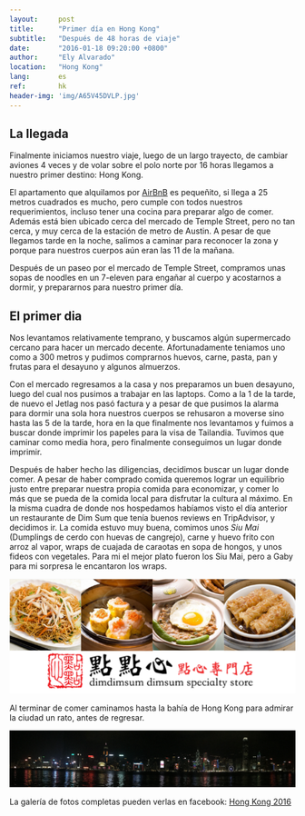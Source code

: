 ```yaml
---
layout:     post
title:      "Primer día en Hong Kong"
subtitle:   "Después de 48 horas de viaje"
date:       "2016-01-18 09:20:00 +0800"
author:     "Ely Alvarado"
location:   "Hong Kong"
lang:       es
ref:        hk
header-img: 'img/A65V45DVLP.jpg'
---
```

## La llegada

Finalmente iniciamos nuestro viaje, luego de un largo trayecto, de cambiar aviones 4 veces y de volar sobre el polo norte por 16 horas llegamos a nuestro primer destino: Hong Kong. 

El apartamento que alquilamos por <a href="www.airbnb.com/c/ealvarado?s=8" target="_blank">AirBnB</a> es pequeñito, si llega a 25 metros cuadrados es mucho, pero cumple con todos nuestros requerimientos, incluso tener una cocina para preparar algo de comer. Además está bien ubicado cerca del mercado de Temple Street, pero no tan cerca, y muy cerca de la estación de metro de Austin. A pesar de que llegamos tarde en la noche, salimos a caminar para reconocer la zona y porque para nuestros cuerpos aún eran las 11 de la mañana.

Después de un paseo por el mercado de Temple Street, compramos unas sopas de noodles en un 7-eleven para engañar al cuerpo y acostarnos a dormir, y prepararnos para nuestro primer día.

## El primer dia
Nos levantamos relativamente temprano, y buscamos algún supermercado cercano para hacer un mercado decente. Afortunadamente teniamos uno como a 300 metros y pudimos comprarnos huevos, carne, pasta, pan y frutas para el desayuno y algunos almuerzos. 

Con el mercado regresamos a la casa y nos preparamos un buen desayuno, luego del cual nos pusimos a trabajar en las laptops. Como a la 1 de la tarde, de nuevo el Jetlag nos pasó factura y a pesar de que pusimos la alarma para dormir una sola hora nuestros cuerpos se rehusaron a moverse sino hasta las 5 de la tarde, hora en la que finalmente nos levantamos y fuimos a buscar donde imprimir los papeles para la visa de Tailandia. Tuvimos que caminar como media hora, pero finalmente conseguimos un lugar donde imprimir.

Después de haber hecho las diligencias, decidimos buscar un lugar donde comer. A pesar de haber comprado comida queremos lograr un equilibrio justo entre preparar nuestra propia comida para economizar, y comer lo más que se pueda de la comida local para disfrutar la cultura al máximo. En la misma cuadra de donde nos hospedamos habíamos visto el día anterior un restaurante de Dim Sum que tenía buenos reviews en TripAdvisor, y decidimos ir. La comida estuvo muy buena, comimos unos <i>Siu Mai</i> (Dumplings de cerdo con huevas de cangrejo), carne y huevo frito con arroz al vapor, wraps de cuajada de caraotas en sopa de hongos, y unos fideos con vegetales. Para mi el mejor plato fueron los Siu Mai, pero a Gaby para mi sorpresa le encantaron los wraps.

![DimSum](/img/DimSumCollage.png "DimSum que probamos en DimDimSum Dim Sum")

Al terminar de comer caminamos hasta la bahía de Hong Kong para admirar la ciudad un rato, antes de regresar.

![Bahía de Hong Kong](/img/HKBay.png "Vista Nocturna de la Bahía de Hong Kong")

La galería de fotos completas pueden verlas en facebook: <a href="https://www.facebook.com/media/set/?set=a.1694454987505673.1073741828.1690203251264180&type=3" target="_blank">Hong Kong 2016</a>


